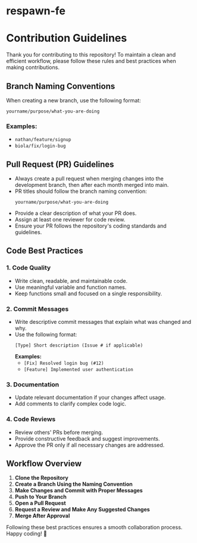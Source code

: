 # respawn-fe

# Contribution Guidelines

Thank you for contributing to this repository! To maintain a clean and efficient workflow, please follow these rules and best practices when making contributions.

## Branch Naming Conventions

When creating a new branch, use the following format:
```
yourname/purpose/what-you-are-doing
```
### Examples:
- `nathan/feature/signup`
- `biola/fix/login-bug`

## Pull Request (PR) Guidelines

- Always create a pull request when merging changes into the development branch, then after each month merged into main.
- PR titles should follow the branch naming convention:
  ```
  yourname/purpose/what-you-are-doing
  ```
- Provide a clear description of what your PR does.
- Assign at least one reviewer for code review.
- Ensure your PR follows the repository's coding standards and guidelines.

## Code Best Practices

### 1. **Code Quality**
- Write clean, readable, and maintainable code.
- Use meaningful variable and function names.
- Keep functions small and focused on a single responsibility.

### 2. **Commit Messages**
- Write descriptive commit messages that explain what was changed and why.
- Use the following format:
  ```
  [Type] Short description (Issue # if applicable)
  ```
  **Examples:**
  - `[Fix] Resolved login bug (#12)`
  - `[Feature] Implemented user authentication`

### 3. **Documentation**
- Update relevant documentation if your changes affect usage.
- Add comments to clarify complex code logic.

### 4. **Code Reviews**
- Review others' PRs before merging.
- Provide constructive feedback and suggest improvements.
- Approve the PR only if all necessary changes are addressed.

## Workflow Overview
1. **Clone the Repository**
2. **Create a Branch Using the Naming Convention**
3. **Make Changes and Commit with Proper Messages**
4. **Push to Your Branch**
5. **Open a Pull Request**
6. **Request a Review and Make Any Suggested Changes**
7. **Merge After Approval**

Following these best practices ensures a smooth collaboration process. Happy coding! 🚀

